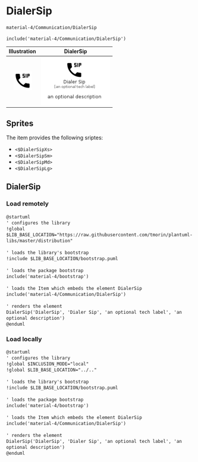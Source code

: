# DialerSip


```text
material-4/Communication/DialerSip
```

```text
include('material-4/Communication/DialerSip')
```



| Illustration | DialerSip |
| :---: | :---: |
| ![illustration for Illustration](../../material-4/Communication/DialerSip.png) | ![illustration for DialerSip](../../material-4/Communication/DialerSip.Local.png) |



## Sprites
The item provides the following sriptes:

- `<$DialerSipXs>`
- `<$DialerSipSm>`
- `<$DialerSipMd>`
- `<$DialerSipLg>`





## DialerSip

### Load remotely
```plantuml
@startuml
' configures the library
!global $LIB_BASE_LOCATION="https://raw.githubusercontent.com/tmorin/plantuml-libs/master/distribution"

' loads the library's bootstrap
!include $LIB_BASE_LOCATION/bootstrap.puml

' loads the package bootstrap
include('material-4/bootstrap')

' loads the Item which embeds the element DialerSip
include('material-4/Communication/DialerSip')

' renders the element
DialerSip('DialerSip', 'Dialer Sip', 'an optional tech label', 'an optional description')
@enduml
```

### Load locally
```plantuml
@startuml
' configures the library
!global $INCLUSION_MODE="local"
!global $LIB_BASE_LOCATION="../.."

' loads the library's bootstrap
!include $LIB_BASE_LOCATION/bootstrap.puml

' loads the package bootstrap
include('material-4/bootstrap')

' loads the Item which embeds the element DialerSip
include('material-4/Communication/DialerSip')

' renders the element
DialerSip('DialerSip', 'Dialer Sip', 'an optional tech label', 'an optional description')
@enduml
```

